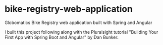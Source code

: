 # bike-registry-web-application
Globomatics Bike Registry web application built with Spring and Angular

I built this project following along with the Pluralsight tutorial "Building Your First App with Spring Boot and Angular" by Dan Bunker.

